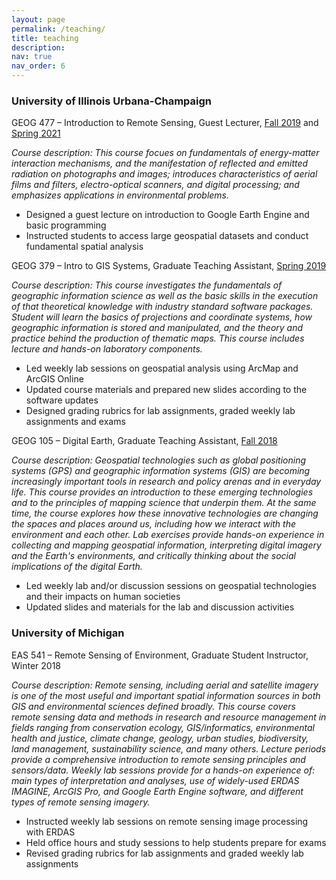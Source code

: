 ```yaml
---
layout: page
permalink: /teaching/
title: teaching
description: 
nav: true
nav_order: 6
---
```


### University of Illinois Urbana-Champaign

GEOG 477 – Introduction to Remote Sensing, Guest Lecturer, [Fall 2019](https://courses.illinois.edu/schedule/2019/fall/GEOG/477) and [Spring 2021](https://courses.illinois.edu/schedule/2021/spring/GEOG/477)

*Course description: This course focues on fundamentals of energy-matter interaction mechanisms, and the manifestation of reflected and emitted radiation on photographs and images; introduces characteristics of aerial films and filters, electro-optical scanners, and digital processing; and emphasizes applications in environmental problems.*

- Designed a guest lecture on introduction to Google Earth Engine and basic programming
- Instructed students to access large geospatial datasets and conduct fundamental spatial analysis

GEOG 379 – Intro to GIS Systems, Graduate Teaching Assistant, [Spring 2019](https://courses.illinois.edu/schedule/2019/spring/GEOG/379)

*Course description: This course investigates the fundamentals of geographic information science as well as the basic skills in the execution of that theoretical knowledge with industry standard software packages. Student will learn the basics of projections and coordinate systems, how geographic information is stored and manipulated, and the theory and practice behind the production of thematic maps. This course includes lecture and hands-on laboratory components.*

- Led weekly lab sessions on geospatial analysis using ArcMap and ArcGIS Online
- Updated course materials and prepared new slides according to the software updates
- Designed grading rubrics for lab assignments, graded weekly lab assignments and exams

GEOG 105 – Digital Earth, Graduate Teaching Assistant, [Fall 2018](https://courses.illinois.edu/schedule/2018/fall/GEOG/105)

*Course description: Geospatial technologies such as global positioning systems (GPS) and geographic information systems (GIS) are becoming increasingly important tools in research and policy arenas and in everyday life. This course provides an introduction to these emerging technologies and to the principles of mapping science that underpin them. At the same time, the course explores how these innovative technologies are changing the spaces and places around us, including how we interact with the environment and each other. Lab exercises provide hands-on experience in collecting and mapping geospatial information, interpreting digital imagery and the Earth's environments, and critically thinking about the social implications of the digital Earth.*

- Led weekly lab and/or discussion sessions on geospatial technologies and their impacts on human societies
- Updated slides and materials for the lab and discussion activities

### University of Michigan

EAS 541 – Remote Sensing of Environment, Graduate Student Instructor, Winter 2018

*Course description: Remote sensing, including aerial and satellite imagery is one of the most useful and important spatial information sources in both GIS and environmental sciences defined broadly. This course covers remote sensing data and methods in research and resource management in fields ranging from conservation ecology, GIS/informatics, environmental health and justice, climate change, geology, urban studies, biodiversity, land management, sustainability science, and many others. Lecture periods provide a comprehensive introduction to remote sensing principles and sensors/data. Weekly lab sessions provide for a hands-on experience of: main types of interpretation and analyses, use of widely-used ERDAS IMAGINE, ArcGIS Pro, and Google Earth Engine software, and different types of remote sensing imagery.*

- Instructed weekly lab sessions on remote sensing image processing with ERDAS
- Held office hours and study sessions to help students prepare for exams
- Revised grading rubrics for lab assignments and graded weekly lab assignments
